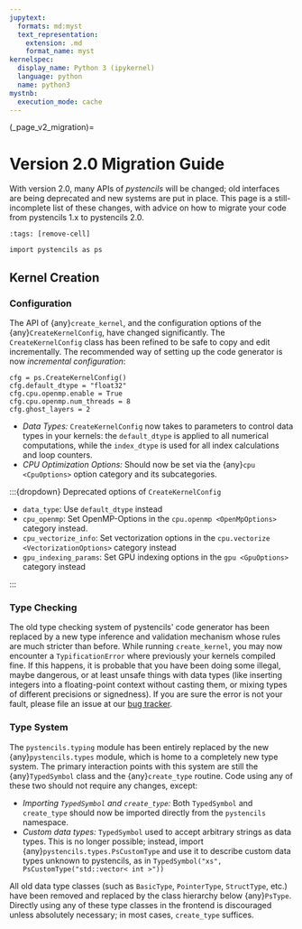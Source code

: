 ```yaml
---
jupytext:
  formats: md:myst
  text_representation:
    extension: .md
    format_name: myst
kernelspec:
  display_name: Python 3 (ipykernel)
  language: python
  name: python3
mystnb:
  execution_mode: cache
---
```


(_page_v2_migration)=
# Version 2.0 Migration Guide

With version 2.0, many APIs of *pystencils* will be changed; old interfaces are being deprecated
and new systems are put in place.
This page is a still-incomplete list of these changes, with advice on how to migrate your code
from pystencils 1.x to pystencils 2.0.

```{code-cell} ipython3
:tags: [remove-cell]

import pystencils as ps
```


## Kernel Creation

### Configuration

The API of {any}`create_kernel`, and the configuration options of the {any}`CreateKernelConfig`, have changed significantly.
The `CreateKernelConfig` class has been refined to be safe to copy and edit incrementally.
The recommended way of setting up the code generator is now *incremental configuration*:

```{code-cell} ipython3
cfg = ps.CreateKernelConfig()
cfg.default_dtype = "float32"
cfg.cpu.openmp.enable = True
cfg.cpu.openmp.num_threads = 8
cfg.ghost_layers = 2
```

- *Data Types:* `CreateKernelConfig` now takes to parameters to control data types in your kernels:
  the ``default_dtype`` is applied to all numerical computations, while the ``index_dtype`` is used
  for all index calculations and loop counters.
- *CPU Optimization Options:* Should now be set via the {any}`cpu <CpuOptions>` option category and its subcategories.
   
:::{dropdown} Deprecated options of `CreateKernelConfig`

- ``data_type``: Use ``default_dtype`` instead
- ``cpu_openmp``: Set OpenMP-Options in the `cpu.openmp <OpenMpOptions>` category instead.
- ``cpu_vectorize_info``: Set vectorization options in the `cpu.vectorize <VectorizationOptions>` category instead
- ``gpu_indexing_params``: Set GPU indexing options in the `gpu <GpuOptions>` category instead

:::


### Type Checking

The old type checking system of pystencils' code generator has been replaced by a new type inference and validation
mechanism whose rules are much stricter than before.
While running `create_kernel`, you may now encounter a `TypificationError` where previously your kernels compiled fine.
If this happens, it is probable that you have been doing some illegal, maybe dangerous, or at least unsafe things with data types
(like inserting integers into a floating-point context without casting them, or mixing types of different precisions or signedness).
If you are sure the error is not your fault, please file an issue at our
[bug tracker](https://i10git.cs.fau.de/pycodegen/pystencils/-/issues).

### Type System

The ``pystencils.typing`` module has been entirely replaced by the new {any}`pystencils.types` module,
which is home to a completely new type system.
The primary interaction points with this system are still the {any}`TypedSymbol` class and the {any}`create_type` routine.
Code using any of these two should not require any changes, except:

- *Importing `TypedSymbol` and `create_type`:* Both `TypedSymbol` and `create_type` should now be imported directly
  from the ``pystencils`` namespace.
- *Custom data types:* `TypedSymbol` used to accept arbitrary strings as data types.
  This is no longer possible; instead, import {any}`pystencils.types.PsCustomType` and use it to describe
  custom data types unknown to pystencils, as in ``TypedSymbol("xs", PsCustomType("std::vector< int >"))``

All old data type classes (such as ``BasicType``, ``PointerType``, ``StructType``, etc.) have been removed
and replaced by the class hierarchy below {any}`PsType`.
Directly using any of these type classes in the frontend is discouraged unless absolutely necessary;
in most cases, `create_type` suffices.


